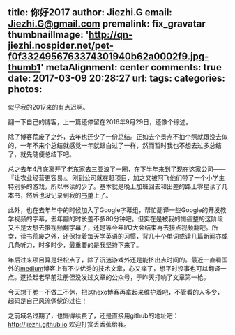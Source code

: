 title: 你好2017
author: Jiezhi.G
email: Jiezhi.G@gmail.com
premalink: fix_gravatar
thumbnailImage: 'http://qn-jiezhi.nospider.net/pet-f0f3324956763374301940b62a0002f9.jpg-thumb1'
metaAlignment: center
comments: true
date: 2017-03-09 20:28:27
url:
tags:
categories:
photos:
---

似乎我的2017来的有点迟啊。

<!--more-->
翻一下自己的博客，上一篇还停留在2016年9月29日，还像个综述。

除了博客荒废了之外，去年也还少了一份总结。正如去个景点不拍个照就跟没去似的，一年不来个总结就感觉一年就跟白过了一样，然而暂时我也不想去过多总结了，就先随便总结下吧。

总之去年4月底离开了老东家去三亚浪了一圈，在下半年来到了现在这家公司——『让农业经营更容易』。刚到公司就在赶项目，加之又被阿飞他们带了一个小学生特别多的游戏，所以书读的少了。基本就是晚上加班回去和出差的路上零星读了几本书，然后也没记录到我的[书单](https://github.com/Jiezhi/Jiezhi-Life/blob/master/2016/book2016.md)上了。

此外，也在去年年中的时候加入了Google字幕组，帮忙翻译一些Google的开发教学视频的字幕，去年翻的时长差不多80分钟吧。但实在是被我的懒癌整的这阶段又不是太想去接视频翻字幕了，还是等今年I/O大会结束再去接点视频翻吧。所幸，读书荒废之外，还保持着每天学英语的习惯，背几十个单词或读几篇新闻亦或几条听力，时多时少，最重要的是我坚持下来了。

年后过来项目算是轻松点了，除了沉迷游戏外还是能挤出点时间的。最近一直看国外的[medium](https://medium.com)博客上有不少优秀的技术文章，心又痒了，想平时没事也可以翻译一点。遂捡起老早前注册但没发过文章的公众号，于昨天打响了文章第一枪。

今天想干脆一不做二不休，把这hexo博客再拿起来维护着吧，不管看的人多少，起码是自己风流倜傥的过往！

之前域名过期了，也懒得续费了，还是直接用github的地址吧：http://jiezhi.github.io 欢迎打赏丢香蕉给我。
